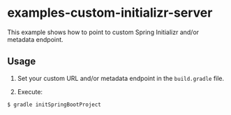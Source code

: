 # examples-custom-initializr-server

This example shows how to point to custom Spring Initializr and/or metadata endpoint.

## Usage

1. Set your custom URL and/or metadata endpoint in the `build.gradle` file.

1. Execute:

```
$ gradle initSpringBootProject
```
